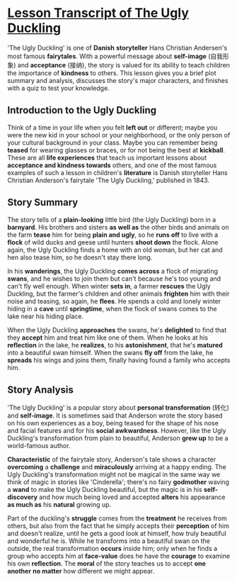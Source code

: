 # [Lesson Transcript of The Ugly Duckling](https://study.com/academy/lesson/the-ugly-ducking-summary-characters-author.html)

'The Ugly Duckling' is one of **Danish** **storyteller** Hans Christian Andersen's most famous **fairytales**. With a powerful message about **self-image** (自我形象) and **acceptance** (接纳), the story is valued for its ability to teach children the importance of **kindness** to others. This lesson gives you a brief plot summary and analysis, discusses the story's major characters, and finishes with a quiz to test your knowledge.

## Introduction to the Ugly Duckling

Think of a time in your life when you felt **left out** or different; maybe you were the new kid in your school or your neighborhood, or the only person of your cultural background in your class. Maybe you can remember being **teased** for wearing glasses or braces, or for not being the best at **kickball**. These are all **life experiences** that teach us important lessons about **acceptance and kindness towards** others, and one of the most famous examples of such a lesson in children's **literature** is Danish storyteller Hans Christian Anderson's fairytale 'The Ugly Duckling,' published in 1843.

## Story Summary

The story tells of a **plain-looking** little bird (the Ugly Duckling) born in a **barnyard**. His brothers and sisters **as well as** the other birds and animals on the farm **tease** him for being **plain and ugly**, so he **runs off** to live with a **flock** of wild ducks and geese until hunters **shoot down** the flock. Alone again, the Ugly Duckling finds a home with an old woman, but her cat and hen also tease him, so he doesn't stay there long.

In his **wanderings**, the Ugly Duckling **comes across** a flock of migrating **swans**, and he wishes to join them but can't because he's too young and can't fly well enough. When winter **sets in**, a farmer **rescues** the Ugly Duckling, but the farmer's children and other animals **frighten** him with their noise and teasing, so again, he **flees**. He spends a cold and lonely winter hiding in a **cave** until **springtime**, when the flock of swans comes to the lake near his hiding place.

When the Ugly Duckling **approaches** the swans, he's **delighted** to find that they **accept** him and treat him like one of them. When he looks at his **reflection** in the lake, he **realizes**, to his **astonishment**, that he's **matured** into a beautiful swan himself. When the swans **fly off** from the lake, he **spreads** his wings and joins them, finally having found a family who accepts him.

## Story Analysis

'The Ugly Duckling' is a popular story about **personal transformation** (转化) and **self-image**. It is sometimes said that Anderson wrote the story based on his own experiences as a boy, being teased for the shape of his nose and facial features and for his **social awkwardness**. However, like the Ugly Duckling's transformation from plain to beautiful, Anderson **grew up** to be a world-famous author.

**Characteristic** of the fairytale story, Anderson's tale shows a character **overcoming** a **challenge** and **miraculously** arriving at a happy ending. The Ugly Duckling's transformation might not be magical in the same way we think of magic in stories like 'Cinderella'; there's no fairy **godmother** waving a **wand** to make the Ugly Duckling beautiful, but the magic is in his **self-discovery** and how much being loved and accepted **alters** his appearance **as much as** his **natural** growing up.

Part of the duckling's **struggle** comes from the **treatment** he receives from others, but also from the fact that he simply accepts their **perception** of him and doesn't realize, until he gets a good look at himself, how truly beautiful and wonderful he is. While he transforms into a beautiful swan on the outside, the real transformation **occurs** inside him; only when he finds a group who accepts him at **face-value** does he have the **courage** to examine his own **reflection**. The **moral** of the story teaches us to accept **one another** **no matter** how different we might appear.

